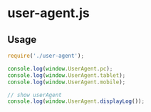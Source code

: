 # user-agent.js

## Usage

```javascript
require('./user-agent');

console.log(window.UserAgent.pc);
console.log(window.UserAgent.tablet);
console.log(window.UserAgent.mobile);

// show userAgent
console.log(window.UserAgent.displayLog());
```
